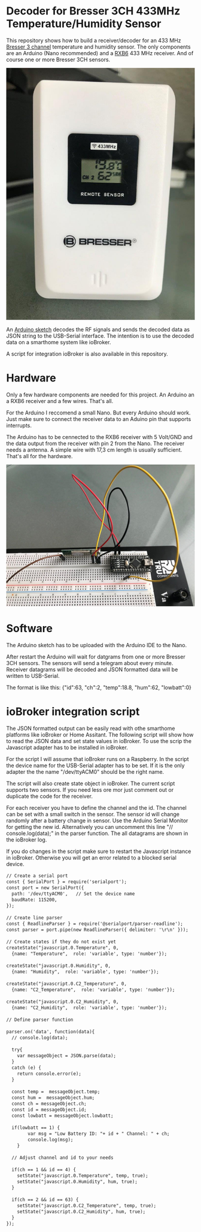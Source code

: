 # Decoder for Bresser 3CH 433MHz Temperature/Humidity Sensor 

This repository shows how to build a receiver/decoder for an 433 MHz [Bresser 3 channel](http://www.bresser.de/Wetter/BRESSER-Thermo-Hygro-Sensor-3CH-passend-fuer-BRESSER-Thermo-Hygrometer.html) temperature and humidity sensor.
The only components are an Arduino (Nano recommended) and a [RXB6](https://www.makershop.de/module/funk/rxb6-433mhz-superheterodyne/) 433 MHz receiver. And of course one or more Bresser 3CH sensors.

![Bresser3CH](https://github.com/AK-Homberger/Bresser-3CH-433MHz-T-H-Sensor-decoder/blob/main/Bresser3CH.JPG)

An [Arduino sketch](https://github.com/AK-Homberger/Bresser-3CH-433MHz-T-H-Sensor-decoder/blob/main/433MHz-Temperatur-Bresser-Nano/433MHz-Temperatur-Bresser-Nano.ino) decodes the RF signals and sends the decoded data as JSON string to the USB-Serial interface.
The intention is to use the decoded data on a smarthome system like ioBroker.

A script for integration ioBroker is also available in this repository.

# Hardware

Only a few hardware components are needed for this project. An Arduino an a RXB6 receiver and a few wires. That's all.

For the Arduino I reccomend a small Nano. But every Arduino should work. Just make sure to connect the receiver data to an Aduino pin that supports interrupts.

The Arduino has to be cennected to the RXB6 receiver with 5 Volt/GND and the data output from the receiver with pin 2 from the Nano. The receiver needs a antenna. A simple wire with 17,3 cm length is usually sufficient. That's all for the hardware.

![Bresser3CH](https://github.com/AK-Homberger/Bresser-3CH-433MHz-T-H-Sensor-decoder/blob/main/Arduino.JPG)

# Software

The Arduino sketch has to be uploaded with the Arduino IDE to the Nano.

After restart the Arduino will wait for datgrams from one or more Bresser 3CH sensors. The sensors will send a telegram about every minute. Receiver datagrams will be decoded and JSON formatted data will be written to USB-Serial. 

The format is like this: {"id":63, "ch":2, "temp":18.8, "hum":62, "lowbatt":0}

# ioBroker integration script
The JSON formatted output can be easily read with othe smarthome platforms like ioBroker or Home Assitant. The following script will show how to read the JSON data and set state values in ioBroker. To use the scrip the Javascript adapter has to be installed in ioBroker.

For the script I will assume that ioBroker runs on a Raspberry. In the script the device name for the USB-Serial adapter has to be set. If it is the only adapter the the name "/dev/ttyACM0" should be the right name.

The script will also create state object in ioBroker. The current script supports two sensors. If you need less ore mor just comment out or duplicate the code for the receiver.

For each receiver you have to define the channel and the id. The channel can be set with a small switch in the sensor. The sensor id will change randomly after a battery change in sensor. Use the Arduino Serial Monitor for getting the new id. Alternatively you can uncomment this line "// console.log(data);" in the parser function. The all datagrams are shown in the ioBroker log.

If you do changes in the script make sure to restart the Javascript instance in ioBroker. Otherwise you will get an error related to a blocked serial device.

```
// Create a serial port
const { SerialPort } = require('serialport');
const port = new SerialPort({
  path: '/dev/ttyACM0',   // Set the device name
  baudRate: 115200,
});

// Create line parser
const { ReadlineParser } = require('@serialport/parser-readline');
const parser = port.pipe(new ReadlineParser({ delimiter: '\r\n' }));

// Create states if they do not exist yet
createState("javascript.0.Temperature", 0, 
  {name: "Temperature",  role: 'variable', type: 'number'});

createState("javascript.0.Humidity", 0, 
  {name: "Humidity",  role: 'variable', type: 'number'});

createState("javascript.0.C2_Temperature", 0, 
  {name: "C2_Temperature",  role: 'variable', type: 'number'});

createState("javascript.0.C2_Humidity", 0, 
  {name: "C2_Humidity",  role: 'variable', type: 'number'});

// Define parser function

parser.on('data', function(data){
  // console.log(data);
  
  try{
    var messageObject = JSON.parse(data);
  }
  catch (e) {
    return console.error(e);
  }
 
  const temp =  messageObject.temp;
  const hum =  messageObject.hum;
  const ch = messageObject.ch;
  const id = messageObject.id;
  const lowbatt = messageObject.lowbatt;
  
  if(lowbatt == 1) {
        var msg = "Low Battery ID: "+ id + " Channel: " + ch;
        console.log(msg);
    }

  // Adjust channel and id to your needs

  if(ch == 1 && id == 4) {
    setState("javascript.0.Temperature", temp, true);
    setState("javascript.0.Humidity", hum, true);    
  }
  
  if(ch == 2 && id == 63) {
    setState("javascript.0.C2_Temperature", temp, true);
    setState("javascript.0.C2_Humidity", hum, true);
  }
});
```
